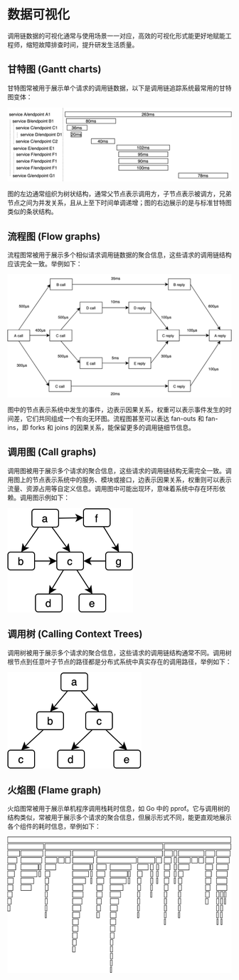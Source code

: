 # 数据可视化

调用链数据的可视化通常与使用场景一一对应，高效的可视化形式能更好地赋能工程师，缩短故障排查时间，提升研发生活质量。

## 甘特图 (Gantt charts)

甘特图常被用于展示单个请求的调用链数据，以下是调用链追踪系统最常用的甘特图变体：

![gantt](./visualization/gantt.png)

图的左边通常组织为树状结构，通常父节点表示调用方，子节点表示被调方，兄弟节点之间为并发关系，且从上至下时间单调递增；图的右边展示的是与标准甘特图类似的条状结构。

## 流程图 (Flow graphs)

流程图常被用于展示多个相似请求调用链数据的聚合信息，这些请求的调用链结构应该完全一致。举例如下：

![flow-graphs](./visualization/flow-graph.png)

图中的节点表示系统中发生的事件，边表示因果关系，权重可以表示事件发生的时间差，它们共同组成一个有向无环图。流程图甚至可以表达 fan-outs 和 fan-ins，即 forks 和 joins 的因果关系，能保留更多的调用链细节信息。

## 调用图 (Call graphs)

调用图被用于展示多个请求的聚合信息，这些请求的调用链结构无需完全一致。调用图上的节点表示系统中的服务、模块或接口，边表示因果关系，权重则可以表示流量、资源占用等自定义信息。调用图中可能出现环，意味着系统中存在环形依赖。调用图示例如下：

![call-graph](./visualization/call-graph.png)



## 调用树 (Calling Context Trees)

调用树被用于展示多个请求的聚合信息，这些请求的调用链结构通常不同。调用树根节点到任意叶子节点的路径都是分布式系统中真实存在的调用路径，举例如下：

![cct](./visualization/cct.png)

## 火焰图 (Flame graph)

火焰图常被用于展示单机程序调用栈耗时信息，如 Go 中的 pprof。它与调用树的结构类似，常被用于展示多个请求的聚合信息，但展示形式不同，能更直观地展示各个组件的耗时信息，举例如下：

![flame-graph](./visualization/flame-graph.png)